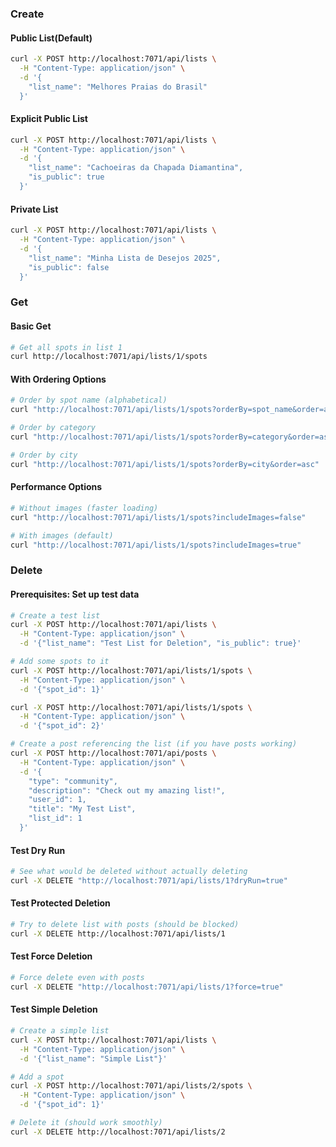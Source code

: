 ### Create
#### Public List(Default)
```bash
curl -X POST http://localhost:7071/api/lists \
  -H "Content-Type: application/json" \
  -d '{
    "list_name": "Melhores Praias do Brasil"
  }'
```

#### Explicit Public List
```bash
curl -X POST http://localhost:7071/api/lists \
  -H "Content-Type: application/json" \
  -d '{
    "list_name": "Cachoeiras da Chapada Diamantina",
    "is_public": true
  }'
```

#### Private List
```bash
curl -X POST http://localhost:7071/api/lists \
  -H "Content-Type: application/json" \
  -d '{
    "list_name": "Minha Lista de Desejos 2025",
    "is_public": false
  }'
```

### Get
#### Basic Get
```bash
# Get all spots in list 1
curl http://localhost:7071/api/lists/1/spots
```
#### With Ordering Options
```bash
# Order by spot name (alphabetical)
curl "http://localhost:7071/api/lists/1/spots?orderBy=spot_name&order=asc"

# Order by category
curl "http://localhost:7071/api/lists/1/spots?orderBy=category&order=asc"

# Order by city
curl "http://localhost:7071/api/lists/1/spots?orderBy=city&order=asc"
```
#### Performance Options
```bash
# Without images (faster loading)
curl "http://localhost:7071/api/lists/1/spots?includeImages=false"

# With images (default)
curl "http://localhost:7071/api/lists/1/spots?includeImages=true"
```

### Delete
#### Prerequisites: Set up test data
```bash
# Create a test list
curl -X POST http://localhost:7071/api/lists \
  -H "Content-Type: application/json" \
  -d '{"list_name": "Test List for Deletion", "is_public": true}'

# Add some spots to it
curl -X POST http://localhost:7071/api/lists/1/spots \
  -H "Content-Type: application/json" \
  -d '{"spot_id": 1}'

curl -X POST http://localhost:7071/api/lists/1/spots \
  -H "Content-Type: application/json" \
  -d '{"spot_id": 2}'

# Create a post referencing the list (if you have posts working)
curl -X POST http://localhost:7071/api/posts \
  -H "Content-Type: application/json" \
  -d '{
    "type": "community",
    "description": "Check out my amazing list!",
    "user_id": 1,
    "title": "My Test List",
    "list_id": 1
  }'
```
#### Test Dry Run
```bash
# See what would be deleted without actually deleting
curl -X DELETE "http://localhost:7071/api/lists/1?dryRun=true"
```
#### Test Protected Deletion
```bash
# Try to delete list with posts (should be blocked)
curl -X DELETE http://localhost:7071/api/lists/1
```
#### Test Force Deletion
```bash
# Force delete even with posts
curl -X DELETE "http://localhost:7071/api/lists/1?force=true"
```
#### Test Simple Deletion
```bash
# Create a simple list
curl -X POST http://localhost:7071/api/lists \
  -H "Content-Type: application/json" \
  -d '{"list_name": "Simple List"}'

# Add a spot
curl -X POST http://localhost:7071/api/lists/2/spots \
  -H "Content-Type: application/json" \
  -d '{"spot_id": 1}'

# Delete it (should work smoothly)
curl -X DELETE http://localhost:7071/api/lists/2
```